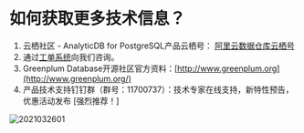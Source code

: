# 如何获取更多技术信息？

1.  云栖社区 - AnalyticDB for PostgreSQL产品云栖号： [阿里云数据仓库云栖号](https://yq.aliyun.com/teams/412)
2.  通过[工单系统](https://workorder.console.aliyun.com/console.htm?spm=5176.8064714.610321.1.4bbe2SZ62SZ6AW#/ticket/add?productCode=gpdb&commonQuestionId=640)向我们咨询。
3.  Greenplum Database开源社区官方资料：[http://www.greenplum.org](http://www.greenplum.org/)
4.  产品技术支持钉钉群（群号：11700737）：技术专家在线支持，新特性预告，优惠活动发布 \[强烈推荐！\]

![2021032601](https://static-aliyun-doc.oss-accelerate.aliyuncs.com/assets/img/zh-CN/0890576161/p255509.png)

